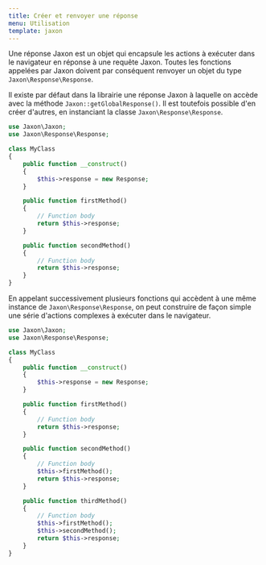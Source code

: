 ```yaml
---
title: Créer et renvoyer une réponse
menu: Utilisation
template: jaxon
---
```


Une réponse Jaxon est un objet qui encapsule les actions à exécuter dans le navigateur en réponse à une requête Jaxon.
Toutes les fonctions appelées par Jaxon doivent par conséquent renvoyer un objet du type `Jaxon\Response\Response`.

Il existe par défaut dans la librairie une réponse Jaxon à laquelle on accède avec la méthode `Jaxon::getGlobalResponse()`.
Il est toutefois possible d'en créer d'autres, en instanciant la classe `Jaxon\Response\Response`.
```php
use Jaxon\Jaxon;
use Jaxon\Response\Response;

class MyClass
{
    public function __construct()
    {
        $this->response = new Response;
    }

    public function firstMethod()
    {
        // Function body
        return $this->response;
    }

    public function secondMethod()
    {
        // Function body
        return $this->response;
    }
}
```

En appelant successivement plusieurs fonctions qui accèdent à une même instance de  `Jaxon\Response\Response`, on peut construire de façon simple une série d'actions complexes à exécuter dans le navigateur.
```php
use Jaxon\Jaxon;
use Jaxon\Response\Response;

class MyClass
{
    public function __construct()
    {
        $this->response = new Response;
    }

    public function firstMethod()
    {
        // Function body
        return $this->response;
    }

    public function secondMethod()
    {
        // Function body
        $this->firstMethod();
        return $this->response;
    }

    public function thirdMethod()
    {
        // Function body
        $this->firstMethod();
        $this->secondMethod();
        return $this->response;
    }
}
```
